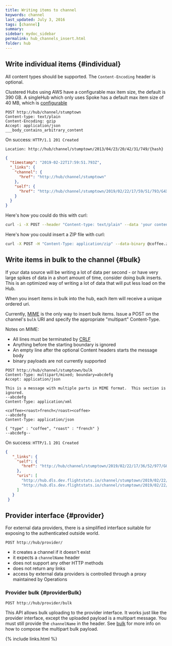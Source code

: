 ```yaml
---
title: Writing items to channel
keywords: channel
last_updated: July 3, 2016
tags: [channel]
summary: 
sidebar: mydoc_sidebar
permalink: hub_channels_insert.html
folder: hub
---
```



## Write individual items {#individual}

All content types should be supported.  The `Content-Encoding` header is optional.

Clustered Hubs using AWS have a configurable max item size, the default is 390 GB.
A singleHub which only uses Spoke has a default max item size of 40 MB, which is [configurable](hub_install_locally.html)


```
POST http://hub/channel/stumptown
Content-type: text/plain
Content-Encoding: gzip
Accept: application/json
___body_contains_arbitrary_content
```

On success: `HTTP/1.1 201 Created`

`Location: http://hub/channel/stumptown/2013/04/23/20/42/31/749/{hash}`

```json
{
  "timestamp": "2019-02-22T17:59:51.793Z",
  "_links": {
    "channel": {
      "href": "http://hub/channel/stumptown"
    },
    "self": {
      "href": "http://hub/channel/stumptown/2019/02/22/17/59/51/793/G4Xog0"
    }
  }
}
```


Here's how you could do this with curl:

```bash
curl -i -X POST --header "Content-type: text/plain" --data 'your content here' http://hub/channel/stumptown
```

Here's how you could insert a ZIP file with curl:

```bash
curl -X POST -H "Content-Type: application/zip" --data-binary @coffee.zip http://hub/channel/stumptown
```

## Write items in bulk to the channel {#bulk}

If your data source will be writing a lot of data per second - or have very large spikes of data in a short amount of time,
consider doing bulk inserts.  This is an optimized way of writing a lot of data that will put less load on the Hub.

When you insert items in bulk into the hub, each item will receive a unique ordered uri.

Currently, [MIME](https://tools.ietf.org/html/rfc2045) is the only way to insert bulk items.
Issue a POST on the channel's `bulk` URI and specify the appropriate "multipart" Content-Type.

Notes on MIME:
* All lines must be terminated by [CRLF](https://tools.ietf.org/html/rfc2045#section-2.1)
* Anything before the starting boundary is ignored
* An empty line after the optional Content headers starts the message body
* binary payloads are not currently supported

```
POST http://hub/channel/stumptown/bulk
Content-Type: multipart/mixed; boundary=abcdefg
Accept: application/json

This is a message with multiple parts in MIME format.  This section is ignored.
--abcdefg
Content-Type: application/xml

<coffee><roast>french</roast><coffee>
--abcdefg
Content-Type: application/json

{ "type" : "coffee", "roast" : "french" }
--abcdefg--
```

On success: `HTTP/1.1 201 Created`

```json
{
   "_links": {
     "self": {
       "href": "http://hub/channel/stumptown/2019/02/22/17/36/52/977/GQa3SX/next/2?stable=false"
     },
     "uris": [
       "http://hub.dls.dev.flightstats.io/channel/stumptown/2019/02/22/17/36/52/977/GQa3SX000000",
       "http://hub.dls.dev.flightstats.io/channel/stumptown/2019/02/22/17/36/52/977/GQa3SX000001"
     ]
   }
 }
```

## Provider interface {#provider}

For external data providers, there is a simplified interface suitable for exposing to the authenticated outside world.

`POST http://hub/provider/`

* it creates a channel if it doesn't exist
* it expects a `channelName` header
* does not support any other HTTP methods
* does not return any links
* access by external data providers is controlled through a proxy maintained by Operations

### Provider bulk {#providerBulk}
`POST http://hub/provider/bulk`

This API allows bulk uploading to the provider interface.  It works just like the provider interface, except the uploaded payload is a multipart message.  You must still provide the `channelName` in the header.   See [bulk](#bulk) for more info on how to compose the multipart bulk payload.

{% include links.html %}